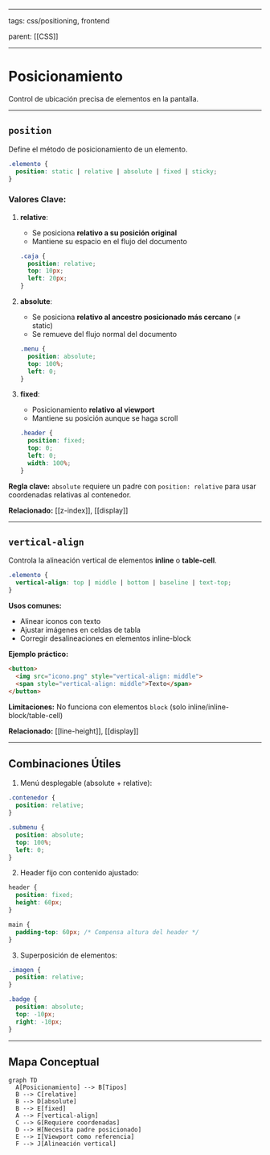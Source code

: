 
---

tags: css/positioning, frontend

parent: [[CSS]]

---

# Posicionamiento

Control de ubicación precisa de elementos en la pantalla.

---

## `position`

Define el método de posicionamiento de un elemento.

```css
.elemento {
  position: static | relative | absolute | fixed | sticky;
}
```

### Valores Clave:

1. **relative**:
   - Se posiciona **relativo a su posición original**
   - Mantiene su espacio en el flujo del documento

   ```css
   .caja {
     position: relative;
     top: 10px;
     left: 20px;
   }
   ```

2. **absolute**:
   - Se posiciona **relativo al ancestro posicionado más cercano** (≠ static)
   - Se remueve del flujo normal del documento

   ```css
   .menu {
     position: absolute;
     top: 100%;
     left: 0;
   }
   ```

3. **fixed**:
   - Posicionamiento **relativo al viewport**
   - Mantiene su posición aunque se haga scroll

   ```css
   .header {
     position: fixed;
     top: 0;
     left: 0;
     width: 100%;
   }
   ```

**Regla clave:**
`absolute` requiere un padre con `position: relative` para usar coordenadas relativas al contenedor.

**Relacionado:** [[z-index]], [[display]]

---

## `vertical-align`

Controla la alineación vertical de elementos **inline** o **table-cell**.

```css
.elemento {
  vertical-align: top | middle | bottom | baseline | text-top;
}
```

**Usos comunes:**
- Alinear iconos con texto
- Ajustar imágenes en celdas de tabla
- Corregir desalineaciones en elementos inline-block

**Ejemplo práctico:**

```html
<button>
  <img src="icono.png" style="vertical-align: middle">
  <span style="vertical-align: middle">Texto</span>
</button>
```

**Limitaciones:**
No funciona con elementos `block` (solo inline/inline-block/table-cell)

**Relacionado:** [[line-height]], [[display]]

---

## Combinaciones Útiles

1. Menú desplegable (absolute + relative):

```css
.contenedor {
  position: relative;
}

.submenu {
  position: absolute;
  top: 100%;
  left: 0;
}
```

2. Header fijo con contenido ajustado:

```css
header {
  position: fixed;
  height: 60px;
}

main {
  padding-top: 60px; /* Compensa altura del header */
}
```

3. Superposición de elementos:

```css
.imagen {
  position: relative;
}

.badge {
  position: absolute;
  top: -10px;
  right: -10px;
}
```

---

## Mapa Conceptual

```mermaid
graph TD
  A[Posicionamiento] --> B[Tipos]
  B --> C[relative]
  B --> D[absolute]
  B --> E[fixed]
  A --> F[vertical-align]
  C --> G[Requiere coordenadas]
  D --> H[Necesita padre posicionado]
  E --> I[Viewport como referencia]
  F --> J[Alineación vertical]
```
